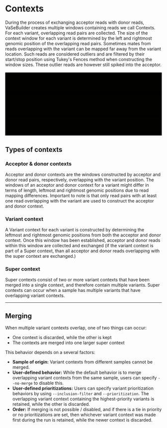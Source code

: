 # Contexts
During the process of exchanging acceptor reads with donor reads, VaSeBuilder creates multiple windows containing reads we call Contexts. For each variant, overlapping read pairs are collected. The size of the context window for each variant is determined by the left and rightmost genomic position of the overlapping read pairs. Sometimes mates from reads overlapping with the variant can be mapped far away from the variant location. Such reads are considered outliers and are filtered by their start/stop position using Tukey's Fences method when constructing the window sizes. These outlier reads are however still spiked into the acceptor.
<br /><br />
![Context creation](img/vsb.gif)

## Types of contexts
### Acceptor & donor contexts
Acceptor and donor contexts are the windows constructed by acceptor and donor read pairs, respectively, overlapping with the variant position. The windows of an acceptor and donor context for a variant might differ in terms of length, leftmost and rightmost genomic positions due to read mapping differences. Important to note is that only read pairs with at least one read overlapping with the variant are used to construct the acceptor and donor context.

### Variant context
A Variant context for each variant is constructed by determining the leftmost and rightmost genomic positions from both the acceptor and donor context. Once this window has been established, acceptor and donor reads within this window are collected and exchanged (if the variant context is part of a Super context, than all acceptor and donor reads overlapping with the super context are exchanged.)

### Super context
Super contexts consist of two or more variant contexts that have been merged into a single context, and therefore contain multiple variants. Super contexts can occur when a sample has multiple variants that have overlapping variant contexts.

---

## Merging
When multiple variant contexts overlap, one of two things can occur:

- One context is discarded, while the other is kept
- The contexts are merged into one larger super context

This behavior depends on a several factors:

- __Sample of origin:__ Variant contexts from different samples cannot be merged.
- __User-defined behavior:__ While the default behavior is to merge overlapping variant contexts from the same sample, users can specify `--no-merge` to disable this.
- __User-defined prioritizations:__ Users can specify variant prioritization behaviors by using `--inclusion-filter` and `--prioritization`. The overlapping variant context containing the highest-priority variants is retained, while the other is discarded.
- __Order:__ If merging is not possible / disabled, and if there is a tie in priority or no prioritizations are set, then whichever variant context was made first during the run is retained, while the newer context is discarded.
